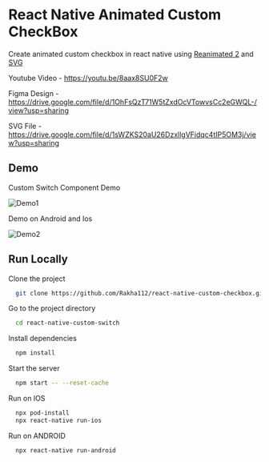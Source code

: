 # React Native Animated Custom CheckBox

Create animated custom checkbox in react native using [Reanimated 2](https://docs.swmansion.com/react-native-reanimated/) and [SVG](https://github.com/react-native-svg/react-native-svg)

Youtube Video - https://youtu.be/8aax8SU0F2w

Figma Design - https://drive.google.com/file/d/1OhFsQzT71W5tZxdOcVTowvsCc2eGWQL-/view?usp=sharing

SVG File - https://drive.google.com/file/d/1sWZKS20aU26DzxllgVFidqc4tIP5OM3j/view?usp=sharing

## Demo

Custom Switch Component Demo

![Demo1](https://github.com/Rakha112/react-native-animation/blob/main/src/02-React-Native-Custom-Checkbox/Demo1.gif)

Demo on Android and Ios

![Demo2](https://github.com/Rakha112/react-native-animation/blob/main/src/02-React-Native-Custom-Checkbox/Demo2.gif)

## Run Locally

Clone the project

```bash
  git clone https://github.com/Rakha112/react-native-custom-checkbox.git
```

Go to the project directory

```bash
  cd react-native-custom-switch
```

Install dependencies

```bash
  npm install
```

Start the server

```bash
  npm start -- --reset-cache
```

Run on IOS

```bash
  npx pod-install
  npx react-native run-ios
```

Run on ANDROID

```bash
  npx react-native run-android
```
